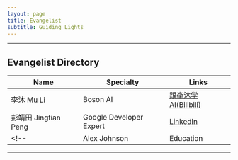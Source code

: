 ```yaml
---
layout: page
title: Evangelist
subtitle: Guiding Lights
---
```



---

## Evangelist Directory

| Name | Specialty | Links |
|------|-----------|---------|
| 李沐 Mu Li | Boson AI | [跟李沐学AI(Bilibili)](https://space.bilibili.com/1567748478) |
| 彭靖田 Jingtian Peng | Google Developer Expert | [LinkedIn](https://cn.linkedin.com/in/jingtianp) |
<!-- | Alex Johnson | Education | [LinkedIn](https://www.linkedin.com/in/alexjohnson) | -->

---
